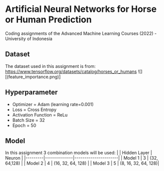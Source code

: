 # Artificial Neural Networks for Horse or Human Prediction

Coding assignments of the Advanced Machine Learning Courses (2022) - University of Indonesia

## Dataset
The dataset used in this assignment is from: https://www.tensorflow.org/datasets/catalog/horses_or_humans
![][(feature_importance.png)]

## Hyperparameter
- Optimizer = Adam (learning rate=0.001)
- Loss = Cross Entropy
- Activation Function = ReLu
- Batch Size = 32
- Epoch = 50

## Model
In this assignment 3 combination models will be used:
|         | Hidden Layer |        Neuron        |
|---------|--------------|----------------------|
| Model 1 |       3      |     (32, 64,128)     |
| Model 2 |       4      |   (16, 32, 64, 128)  |
| Model 3 |       5      |  (8, 16, 32, 64, 128)|
